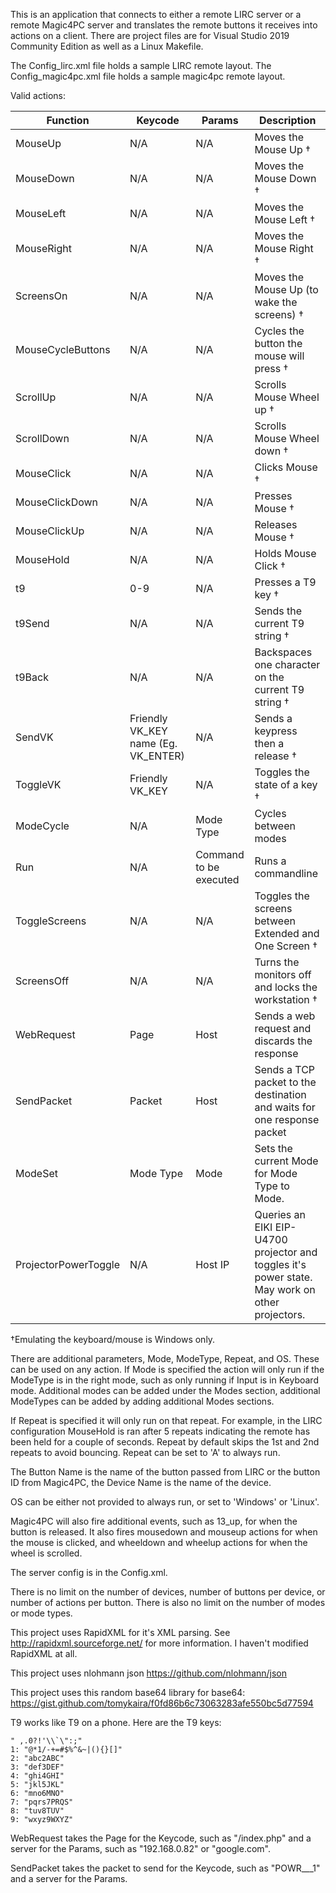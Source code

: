 This is an application that connects to either a remote LIRC server or a remote Magic4PC server and translates the remote buttons it receives into actions on a client. There are project files are for Visual Studio 2019 Community Edition as well as a Linux Makefile.

The Config_lirc.xml file holds a sample LIRC remote layout.
The Config_magic4pc.xml file holds a sample magic4pc remote layout.


Valid actions:

| Function | Keycode | Params | Description |
| --- | --- | --- | --- |
| MouseUp | N/A | N/A | Moves the Mouse Up †|
| MouseDown | N/A | N/A | Moves the Mouse Down †|
| MouseLeft | N/A | N/A | Moves the Mouse Left †|
| MouseRight | N/A | N/A | Moves the Mouse Right †|
| ScreensOn | N/A | N/A | Moves the Mouse Up (to wake the screens) †|
| MouseCycleButtons | N/A | N/A | Cycles the button the mouse will press †|
| ScrollUp | N/A | N/A | Scrolls Mouse Wheel up †|
| ScrollDown | N/A | N/A | Scrolls Mouse Wheel down †|
| MouseClick | N/A | N/A | Clicks Mouse †|
| MouseClickDown | N/A | N/A | Presses Mouse †|
| MouseClickUp | N/A | N/A | Releases Mouse †|
| MouseHold | N/A | N/A | Holds Mouse Click †|
| t9 | 0-9 | N/A | Presses a T9 key †|
| t9Send| N/A | N/A | Sends the current T9 string †|
| t9Back | N/A | N/A |Backspaces one character on the current T9 string †|
| SendVK | Friendly VK_KEY name (Eg. VK_ENTER) | N/A | Sends a keypress then a release †|
| ToggleVK| Friendly VK_KEY | N/A | Toggles the state of a key †|
| ModeCycle | N/A | Mode Type | Cycles between modes |
| Run | N/A | Command to be executed | Runs a commandline |
| ToggleScreens | N/A | N/A | Toggles the screens between Extended  and One Screen †|
| ScreensOff | N/A | N/A | Turns the monitors off and locks the workstation †|
| WebRequest | Page | Host | Sends a web request and discards the response |
| SendPacket | Packet | Host | Sends a TCP packet to the destination and waits for one response packet |
| ModeSet | Mode Type | Mode | Sets the current Mode for Mode Type to Mode. |
| ProjectorPowerToggle | N/A | Host IP | Queries an EIKI EIP-U4700 projector and toggles it's power state. May work on other projectors.


†Emulating the keyboard/mouse is Windows only.

There are additional parameters, Mode, ModeType, Repeat, and OS. These can be used on any action.
If Mode is specified the action will only run if the ModeType is in the right mode, such as only running if Input is in Keyboard mode. Additional modes can be added under the Modes section, additional ModeTypes can be added by adding additional Modes sections.

If Repeat is specified it will only run on that repeat. For example, in the LIRC configuration MouseHold is ran after 5 repeats indicating the remote has been held for a couple of seconds.
Repeat by default skips the 1st and 2nd repeats to avoid bouncing. Repeat can be set to 'A' to always run.

The Button Name is the name of the button passed from LIRC or the button ID from Magic4PC, the Device Name is the name of the device.

OS can be either not provided to always run, or set to 'Windows' or 'Linux'.

Magic4PC will also fire additional events, such as 13_up, for when the button is released. It also fires mousedown and mouseup actions for when the mouse is clicked, and wheeldown and wheelup actions for when the wheel is scrolled.

The server config is in the Config.xml.

There is no limit on the number of devices, number of buttons per device, or number of actions per button. There is also no limit on the number of modes or mode types.

This project uses RapidXML for it's XML parsing. See http://rapidxml.sourceforge.net/ for more information. I haven't modified RapidXML at all.

This project uses nlohmann json https://github.com/nlohmann/json

This project uses this random base64 library for base64: https://gist.github.com/tomykaira/f0fd86b6c73063283afe550bc5d77594

T9 works like T9 on a phone. Here are the T9 keys:
```
" ,.0?!'\\`\":;"
1: "@*1/-+=#$%^&~|(){}[]"
2: "abc2ABC"
3: "def3DEF"
4: "ghi4GHI"
5: "jkl5JKL"
6: "mno6MNO"
7: "pqrs7PRQS"
8: "tuv8TUV"
9: "wxyz9WXYZ"
```

WebRequest takes the Page for the Keycode, such as "/index.php" and a server for the Params, such as "192.168.0.82" or "google.com".

SendPacket takes the packet to send for the Keycode, such as "POWR___1" and a server for the Params.
